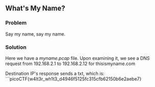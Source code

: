 ## What's My Name?

### Problem
Say my name, say my name.

### Solution
Here we have a _myname.pcap_ file. Upon examining it, we see a DNS request from 192.168.2.1 to 192.168.2.12 for thisismyname.com

Destination IP's response sends a txt, which is: ```picoCTF{w4lt3r_wh1t3_d4946f5125fc315cfb62150b6e2aebe7}
